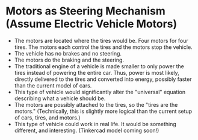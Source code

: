 # Motors as Steering Mechanism (Assume Electric Vehicle Motors)

- The motors are located where the tires would be. Four motors for four tires. The motors each control the tires and the motors stop the vehicle.
- The vehicle has no brakes and no steering.
- The motors do the braking and the steering.
- The traditional engine of a vehicle is made smaller to only power the tires instead of powering the entire car. Thus, power is most likely, directly delivered to the tires and converted into energy, possibly faster than the current model of cars.
- This type of vehicle would significantly alter the "universal" equation describing what a vehicle should be.
- The motors are possibly attached to the tires, so the "tires are the motors." (Technically, this is slightly more logical than the current setup of cars, tires, and motors.)
- This type of vehicle could work in real life. It would be something different, and interesting. (Tinkercad model coming soon!)

